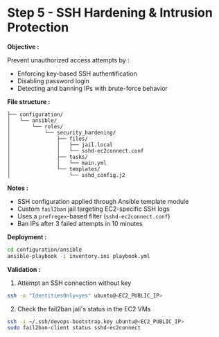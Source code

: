 # Step 5 - SSH Hardening & Intrusion Protection

**Objective :**

Prevent unauthorized access attempts by :

- Enforcing key-based SSH authentification
- Disabling password login
- Detecting and banning IPs with brute-force behavior

**File structure :**

```
├── configuration/
│   └── ansible/
│       └── roles/
│           └── security_hardening/
│               ├── files/
│               │   ├── jail.local
│               │   └── sshd-ec2connect.conf
│               ├── tasks/
│               │   └── main.yml
│               └── templates/
│                   └── sshd_config.j2
```

**Notes :**

- SSH configuration applied through Ansible template module
- Custom `fail2ban` jail targeting EC2-specific SSH logs
- Uses a `prefregex`-based filter (`sshd-ec2connect.conf`)
- Ban IPs after 3 failed attempts in 10 minutes

**Deployment :**

```bash
cd configuration/ansible
ansible-playbook -i inventory.ini playbook.yml
```

**Validation :**

1. Attempt an SSH connection without key

```bash
ssh -o "IdentitiesOnly=yes" ubuntu@<EC2_PUBLIC_IP>
```

2. Check the fail2ban jail's status in the EC2 VMs

```bash
ssh -i ~/.ssh/devops-bootstrap.key ubuntu@<EC2_PUBLIC_IP>
sudo fail2ban-client status sshd-ec2connect
```
